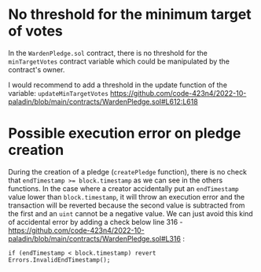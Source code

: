 # No threshold for the minimum target of votes
In the `WardenPledge.sol` contract, there is no threshold for the `minTargetVotes` contract variable which could be manipulated by the contract's owner.

I would recommend to add a threshold in the update function of the variable: `updateMinTargetVotes`
https://github.com/code-423n4/2022-10-paladin/blob/main/contracts/WardenPledge.sol#L612:L618

# Possible execution error on pledge creation
During the creation of a pledge (`createPledge` function), there is no check that `endTimestamp >= block.timestamp` as we can see in the others functions. In the case where a creator accidentally put an `endTimestamp` value lower than `block.timestamp`, it will throw an execution error and the transaction will be reverted because the second value is subtracted from the first and an `uint` cannot be a negative value. We can just avoid this kind of accidental error by adding a check below line 316 - https://github.com/code-423n4/2022-10-paladin/blob/main/contracts/WardenPledge.sol#L316 :

    if (endTimestamp < block.timestamp) revert Errors.InvalidEndTimestamp();